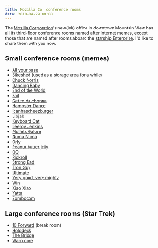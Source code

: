 ```yaml
---
title: Mozilla Co. conference rooms
date: 2010-04-29 00:00
---
```


The
[Mozilla Corporation](https://www.mozilla.org/en-US/foundation/moco/)'s
new(ish) office in downtown Mountain View has all its third-floor
conference rooms named after Internet memes, except those that are
named after rooms aboard the
[starship Enterprise](http://www.startrek.com/database_article/enterprise).
I'd like to share them with you now.

<!--more-->

## Small conference rooms (memes)

* [All your base](https://www.youtube.com/watch?v=qItugh-fFgg)
* [Bike](http://bikeshed.com/)[shed](https://en.wikipedia.org/wiki/Parkinson%27s_Law_of_Triviality) (used as a storage area for a while)
* [Chuck Norris](https://web.archive.org/web/20161125105323/http://www.chucknorrisfacts.com/)
* [Dancing Baby](http://knowyourmeme.com/memes/dancing-baby)
* [End of the World](http://www.albinoblacksheep.com/flash/end)
* [Fail](http://failblog.cheezburger.com/)
* [Get to da choppa](http://babychoppa.ytmnd.com/)
* [Hampster Dance](http://knowyourmeme.com/memes/hampster-dance)
* [Icanhascheezburger](http://cheezburger.com/875511040)
* [Jibjab](http://sendables.jibjab.com/)
* [Keyboard Cat](https://www.youtube.com/watch?v=J---aiyznGQ)
* [Leeroy Jenkins](https://www.youtube.com/watch?v=LkCNJRfSZBU)
* [Mullets Galore](http://www.ebaumsworld.com/pictures/view/80663982/)
* [Numa Numa](http://www.newgrounds.com/portal/view/206373)
* [Orly](http://www.hjo3.net/orly/gallery1.htm)
* [Peanut butter jelly](https://www.youtube.com/watch?v=s8MDNFaGfT4)
* [Q](http://www.urbandictionary.com/define.php?term=QQ)[Q](http://www.qq.com/)
* [Rick](https://www.youtube.com/watch?v=oHg5SJYRHA0)[roll](http://xkcd.com/524/)
* [Strong Bad](http://www.homestarrunner.com/sbemail.html)
* [Tron Guy](http://knowyourmeme.com/memes/tron-guy)
* [Ultimate](http://www.albinoblacksheep.com/flash/showdown)
* [Very good, very mighty](http://en.wikipedia.org/wiki/Very_good_very_mighty)
* [Win](http://failblog.cheezburger.com/)
* [Xiao Xiao](http://www.newgrounds.com/collection/xiaoxiao)
* [Yatta](https://www.youtube.com/watch?v=rW6M8D41ZWU)
* [Zombocom](http://www.zombo.com/)

## Large conference rooms (Star Trek)

* [10 Forward](http://en.memory-alpha.org/wiki/Ten_Forward) (break room)
* [Holodeck](http://en.memory-alpha.org/wiki/Holodeck)
* [The Bridge](http://en.memory-alpha.org/wiki/Bridge)
* [Warp core](http://en.memory-alpha.org/wiki/Warp_core)
